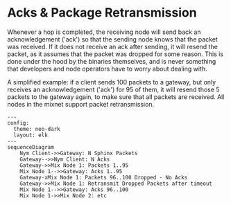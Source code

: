 # Acks & Package Retransmission
Whenever a hop is completed, the receiving node will send back an acknowledgement ('ack') so that the sending node knows that the packet was received. If it does not receive an ack after sending, it will resend the packet, as it assumes that the packet was dropped for some reason. This is done under the hood by the binaries themselves, and is never something that developers and node operators have to worry about dealing with.

A simplified example: if a client sends 100 packets to a gateway, but only receives an acknowledgement ('ack') for 95 of them, it will resend those 5 packets to the gateway again, to make sure that all packets are received. All nodes in the mixnet support packet retransmission.

```mermaid
---
config:
  theme: neo-dark
  layout: elk
---
sequenceDiagram
    Nym Client->>Gateway: N Sphinx Packets
    Gateway-->>Nym Client: N Acks
    Gateway->>Mix Node 1: Packets 1..95
    Mix Node 1-->>Gateway: Acks 1..95
    Gateway-xMix Node 1: Packets 96..100 Dropped - No Acks
    Gateway->>Mix Node 1: Retransmit Dropped Packets after timeout
    Mix Node 1-->>Gateway: Acks 96..100
    Mix Node 1->>Mix Node 2: etc
```
